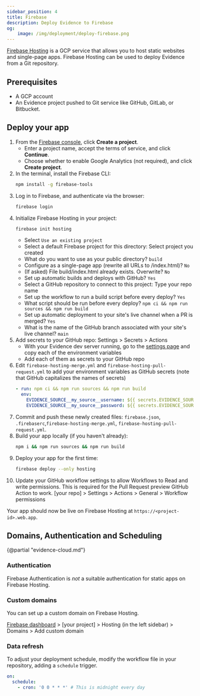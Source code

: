 ```yaml
---
sidebar_position: 4
title: Firebase
description: Deploy Evidence to Firebase
og:
    image: /img/deployment/deploy-firebase.png
---
```


[Firebase Hosting](https://firebase.google.com/products/hosting) is a GCP service that allows you to host static websites and single-page apps. Firebase Hosting can be used to deploy Evidence from a Git repository.


## Prerequisites

- A GCP account
- An Evidence project pushed to Git service like GitHub, GitLab, or Bitbucket.

## Deploy your app

1. From the <a href="https://console.firebase.google.com/" target="_blank" class="markdown">Firebase console</a>, click **Create a project**.
    - Enter a project name, accept the terms of service, and click **Continue**.
    - Choose whether to enable Google Analytics (not required), and click **Create project**.
1. In the terminal, install the Firebase CLI:
    ```bash
    npm install -g firebase-tools
    ```
1. Log in to Firebase, and authenticate via the browser:
    ```bash
    firebase login
    ```
1. Initialize Firebase Hosting in your project:
    ```bash
    firebase init hosting
    ```
    - Select `Use an existing project`
    - Select a default Firebase project for this directory: Select project you created
    - What do you want to use as your public directory? `build`
    - Configure as a single-page app (rewrite all URLs to /index.html)? `No`
    - (If asked) File build/index.html already exists. Overwrite? `No`
    - Set up automatic builds and deploys with GitHub? `Yes`
    - Select a GitHub repository to connect to this project: Type your repo name
    - Set up the workflow to run a build script before every deploy? `Yes`
    - What script should be run before every deploy? `npm ci && npm run sources && npm run build`
    - Set up automatic deployment to your site's live channel when a PR is merged? `Yes`
    - What is the name of the GitHub branch associated with your site's live channel? `main`
1. Add secrets to your GitHub repo: Settings > Secrets > Actions
   - With your Evidence dev server running, go to the [settings page](http://localhost:3000/settings#deploy) and copy each of the environment variables
   - Add each of them as secrets to your GitHub repo
1. Edit `firebase-hosting-merge.yml` and `firebase-hosting-pull-request.yml` to add your environment variables as GitHub secrets (note that GitHub capitalizes the names of secrets)
    ```yaml
    - run: npm ci && npm run sources && npm run build
      env:
        EVIDENCE_SOURCE__my_source__username: ${{ secrets.EVIDENCE_SOURCE__MY_SOURCE__USERNAME }}
        EVIDENCE_SOURCE__my_source__password: ${{ secrets.EVIDENCE_SOURCE__MY_SOURCE__PASSWORD }}
    ```
1. Commit and push these newly created files: `firebase.json`, `.firebaserc`,`firebase-hosting-merge.yml`, `firebase-hosting-pull-request.yml`.
1. Build your app locally (if you haven't already):
    ```bash
    npm i && npm run sources && npm run build
    ```
1. Deploy your app for the first time:
    ```bash
    firebase deploy --only hosting
    ```
1. Update your GitHub workflow settings to allow Workflows to Read and write permissions. This is required for the Pull Request preview GitHub Action to work. [your repo] > Settings > Actions > General > Workflow permissions

Your app should now be live on Firebase Hosting at  `https://<project-id>.web.app`.

## Domains, Authentication and Scheduling

{@partial "evidence-cloud.md"}

### Authentication

Firebase Authentication is _not_ a suitable authentication for static apps on Firebase Hosting.

### Custom domains

You can set up a custom domain on Firebase Hosting. 

[Firebase dashboard](https://console.firebase.google.com/u/0/) > [your project] > Hosting (in the left sidebar) > Domains > Add custom domain

### Data refresh

To adjust your deployment schedule, modify the workflow file in your repository, adding a `schedule` trigger.

```yaml
on:
  schedule:
    - cron: '0 0 * * *' # This is midnight every day
```
